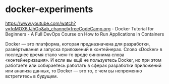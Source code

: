 # docker-experiments

https://www.youtube.com/watch?v=fqMOX6JJhGo&ab_channel=freeCodeCamp.org - Docker Tutorial for Beginners - A Full DevOps Course on How to Run Applications in Containers


Docker — это платформа, которая предназначена для разработки, развёртывания и запуска приложений в контейнерах. Слово «Docker» в последнее время стало чем-то вроде синонима слова «контейнеризация». И если вы ещё не пользуетесь Docker, но при этом работаете или собираетесь работать в сферах разработки приложений или анализа данных, то Docker — это то, с чем вы непременно встретитесь в будущем.
